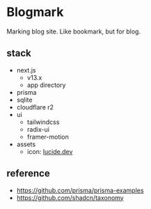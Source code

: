 # Blogmark

Marking blog site. Like bookmark, but for blog.

## stack

- next.js
  - v13.x
  - app directory
- prisma
- sqlite
- cloudflare r2
- ui
  - tailwindcss
  - radix-ui
  - framer-motion
- assets
  - icon: [lucide.dev](https://lucide.dev)

## reference

- https://github.com/prisma/prisma-examples
- https://github.com/shadcn/taxonomy
